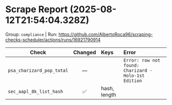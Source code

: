 # Scrape Report (2025-08-12T21:54:04.328Z)

Group: `compliance`  |  Run: https://github.com/AlbertoRoca96/scraping-checks-scheduler/actions/runs/16921790914

| Check | Changed | Keys | Error |
|---|:---:|:--|:--|
| `psa_charizard_pop_total` | — |  | `Error: row not found: Charizard - Holo-1st Edition` |
| `sec_aapl_8k_list_hash` | ✅ | hash, length |  |
